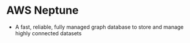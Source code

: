 # AWS Neptune

- A fast, reliable, fully managed graph database to store and manage
highly connected datasets